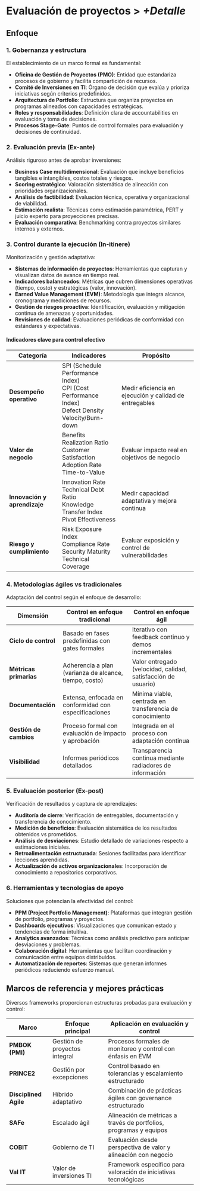 # Evaluación de proyectos > *+Detalle*

## Enfoque

### 1. Gobernanza y estructura

El establecimiento de un marco formal es fundamental:

- **Oficina de Gestión de Proyectos (PMO)**: Entidad que estandariza procesos de gobierno y facilita compartición de recursos.
- **Comité de Inversiones en TI**: Órgano de decisión que evalúa y prioriza iniciativas según criterios predefinidos.
- **Arquitectura de Portfolio**: Estructura que organiza proyectos en programas alineados con capacidades estratégicas.
- **Roles y responsabilidades**: Definición clara de accountabilities en evaluación y toma de decisiones.
- **Procesos Stage-Gate**: Puntos de control formales para evaluación y decisiones de continuidad.

### 2. Evaluación previa (Ex-ante)

Análisis riguroso antes de aprobar inversiones:

- **Business Case multidimensional**: Evaluación que incluye beneficios tangibles e intangibles, costos totales y riesgos.
- **Scoring estratégico**: Valoración sistemática de alineación con prioridades organizacionales.
- **Análisis de factibilidad**: Evaluación técnica, operativa y organizacional de viabilidad.
- **Estimación realista**: Técnicas como estimación paramétrica, PERT y juicio experto para proyecciones precisas.
- **Evaluación comparativa**: Benchmarking contra proyectos similares internos y externos.

### 3. Control durante la ejecución (In-itinere)

Monitorización y gestión adaptativa:

- **Sistemas de información de proyectos**: Herramientas que capturan y visualizan datos de avance en tiempo real.
- **Indicadores balanceados**: Métricas que cubren dimensiones operativas (tiempo, costo) y estratégicas (valor, innovación).
- **Earned Value Management (EVM)**: Metodología que integra alcance, cronograma y mediciones de recursos.
- **Gestión de riesgos proactiva**: Identificación, evaluación y mitigación continua de amenazas y oportunidades.
- **Revisiones de calidad**: Evaluaciones periódicas de conformidad con estándares y expectativas.

#### Indicadores clave para control efectivo

<div align=center>

|Categoría|Indicadores|Propósito|
|-|-|-|
|**Desempeño operativo**|SPI (Schedule Performance Index)<br>CPI (Cost Performance Index)<br>Defect Density<br>Velocity/Burn-down|Medir eficiencia en ejecución y calidad de entregables|
|**Valor de negocio**|Benefits Realization Ratio<br>Customer Satisfaction<br>Adoption Rate<br>Time-to-Value|Evaluar impacto real en objetivos de negocio|
|**Innovación y aprendizaje**|Innovation Rate<br>Technical Debt Ratio<br>Knowledge Transfer Index<br>Pivot Effectiveness|Medir capacidad adaptativa y mejora continua|
|**Riesgo y cumplimiento**|Risk Exposure Index<br>Compliance Rate<br>Security Maturity<br>Technical Coverage|Evaluar exposición y control de vulnerabilidades|

</div>

### 4. Metodologías ágiles vs tradicionales

Adaptación del control según el enfoque de desarrollo:

|Dimensión|Control en enfoque tradicional|Control en enfoque ágil|
|-|-|-|
|**Ciclo de control**|Basado en fases predefinidas con gates formales|Iterativo con feedback continuo y demos incrementales|
|**Métricas primarias**|Adherencia a plan (varianza de alcance, tiempo, costo)|Valor entregado (velocidad, calidad, satisfacción de usuario)|
|**Documentación**|Extensa, enfocada en conformidad con especificaciones|Mínima viable, centrada en transferencia de conocimiento|
|**Gestión de cambios**|Proceso formal con evaluación de impacto y aprobación|Integrada en el proceso con adaptación continua|
|**Visibilidad**|Informes periódicos detallados|Transparencia continua mediante radiadores de información|

### 5. Evaluación posterior (Ex-post)

Verificación de resultados y captura de aprendizajes:

- **Auditoría de cierre**: Verificación de entregables, documentación y transferencia de conocimiento.
- **Medición de beneficios**: Evaluación sistemática de los resultados obtenidos vs prometidos.
- **Análisis de desviaciones**: Estudio detallado de variaciones respecto a estimaciones iniciales.
- **Retroalimentación estructurada**: Sesiones facilitadas para identificar lecciones aprendidas.
- **Actualización de activos organizacionales**: Incorporación de conocimiento a repositorios corporativos.

### 6. Herramientas y tecnologías de apoyo

Soluciones que potencian la efectividad del control:

- **PPM (Project Portfolio Management)**: Plataformas que integran gestión de portfolio, programas y proyectos.
- **Dashboards ejecutivos**: Visualizaciones que comunican estado y tendencias de forma intuitiva.
- **Analytics avanzados**: Técnicas como análisis predictivo para anticipar desviaciones y problemas.
- **Colaboración digital**: Herramientas que facilitan coordinación y comunicación entre equipos distribuidos.
- **Automatización de reportes**: Sistemas que generan informes periódicos reduciendo esfuerzo manual.

## Marcos de referencia y mejores prácticas

Diversos frameworks proporcionan estructuras probadas para evaluación y control:

<div align=center>

|Marco|Enfoque principal|Aplicación en evaluación y control|
|-|-|-|
|**PMBOK (PMI)**|Gestión de proyectos integral|Procesos formales de monitoreo y control con énfasis en EVM|
|**PRINCE2**|Gestión por excepciones|Control basado en tolerancias y escalamiento estructurado|
|**Disciplined Agile**|Híbrido adaptativo|Combinación de prácticas ágiles con governance estructurado|
|**SAFe**|Escalado ágil|Alineación de métricas a través de portfolios, programas y equipos|
|**COBIT**|Gobierno de TI|Evaluación desde perspectiva de valor y alineación con negocio|
|**Val IT**|Valor de inversiones TI|Framework específico para valoración de iniciativas tecnológicas|
</div>

